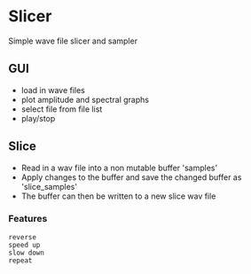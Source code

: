 # Slicer
Simple wave file slicer and sampler

## GUI
* load in wave files
* plot amplitude and spectral graphs
* select file from file list
* play/stop

## Slice
* Read in a wav file into a non mutable buffer 'samples'
* Apply changes to the buffer and save the changed buffer as 'slice_samples'
* The buffer can then be written to a new slice wav file

### Features

    reverse
    speed up
    slow down
    repeat

